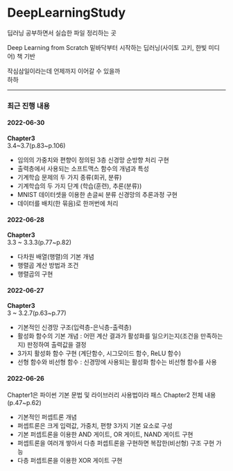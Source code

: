 # DeepLearningStudy

딥러닝 공부하면서 실습한 파일 정리하는 곳

Deep Learning from Scratch 밑바닥부터 시작하는 딥러닝(사이토 고키, 한빛 미디어) 책 기반

작심삼일이라는데 언제까지 이어갈 수 있을까\
하하

******

### 최근 진행 내용

#### 2022-06-30
**Chapter3**\
3.4~3.7(p.83~p.106)
- 임의의 가중치와 편향이 정의된 3층 신경망 순방향 처리 구현
- 출력층에서 사용되는 소프트맥스 함수의 개념과 특성
- 기계학습 문제의 두 가지 종류(회귀, 분류)
- 기계학습의 두 가지 단계 (학습(훈련), 추론(분류))
- MNIST 데이터셋을 이용한 손글씨 분류 신경망의 추론과정 구현
- 데이터를 배치(한 묶음)로 한꺼번에 처리

#### 2022-06-28
**Chapter3**\
3.3 ~ 3.3.3(p.77~p.82)
- 다차원 배열(행렬)의 기본 개념
- 행렬곱 계산 방법과 조건
- 행렬곱의 구현

#### 2022-06-27
**Chapter3**\
3 ~ 3.2.7(p.63~p.77)
- 기본적인 신경망 구조(입력층-은닉층-출력층)
- 활성화 함수의 기본 개념 : 어떤 계산 결과가 활성화를 일으키는지(조건을 만족하는지) 판정하여 출력값을 결정
- 3가지 활성화 함수 구현 (계단함수, 시그모이드 함수, ReLU 함수)
- 선형 함수와 비선형 함수 : 신경망에 사용되는 활성화 함수는 비선형 함수를 사용

#### 2022-06-26
Chapter1은 파이썬 기본 문법 및 라이브러리 사용법이라 패스
Chapter2 전체 내용(p.47~p.62)
- 기본적인 퍼셉트론 개념
- 퍼셉트론은 크게 입력값, 가중치, 편향 3가지 기본 요소로 구성
- 기본 퍼셉트론을 이용한 AND 게이트, OR 게이트, NAND 게이트 구현
- 퍼셉트론을 여러개 쌓아서 다층 퍼셉트론을 구현하면 복잡한(비선형) 구조 구현 가능
- 다층 퍼셉트론을 이용한 XOR 게이트 구현
